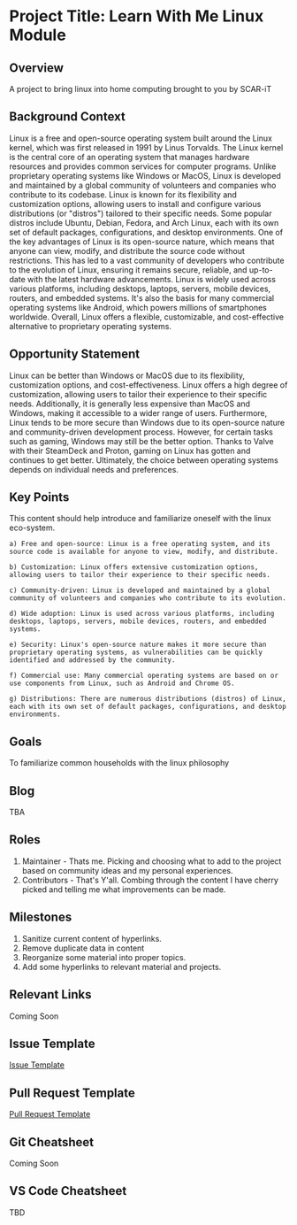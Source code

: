 # Project Title: Learn With Me Linux Module 

## Overview
A project to bring linux into home computing brought to you by SCAR-iT

## Background Context
Linux is a free and open-source operating system built around the Linux kernel, which was first released in 1991 by Linus Torvalds. The Linux kernel is the central core of an operating system that manages hardware resources and provides common services for computer programs. Unlike proprietary operating systems like Windows or MacOS, Linux is developed and maintained by a global community of volunteers and companies who contribute to its codebase. Linux is known for its flexibility and customization options, allowing users to install and configure various distributions (or "distros") tailored to their specific needs. Some popular distros include Ubuntu, Debian, Fedora, and Arch Linux, each with its own set of default packages, configurations, and desktop environments. One of the key advantages of Linux is its open-source nature, which means that anyone can view, modify, and distribute the source code without restrictions. This has led to a vast community of developers who contribute to the evolution of Linux, ensuring it remains secure, reliable, and up-to-date with the latest hardware advancements. Linux is widely used across various platforms, including desktops, laptops, servers, mobile devices, routers, and embedded systems. It's also the basis for many commercial operating systems like Android, which powers millions of smartphones worldwide. Overall, Linux offers a flexible, customizable, and cost-effective alternative to proprietary operating systems.

## Opportunity Statement
Linux can be better than Windows or MacOS due to its flexibility, customization options, and cost-effectiveness. Linux offers a high degree of customization, allowing users to tailor their experience to their specific needs. Additionally, it is generally less expensive than MacOS and Windows, making it accessible to a wider range of users. Furthermore, Linux tends to be more secure than Windows due to its open-source nature and community-driven development process. However, for certain tasks such as gaming, Windows may still be the better option. Thanks to Valve with their SteamDeck and Proton, gaming on Linux has gotten and continues to get better. Ultimately, the choice between operating systems depends on individual needs and preferences.

## Key Points
This content should help introduce and familiarize oneself with the linux eco-system.
 
    a) Free and open-source: Linux is a free operating system, and its source code is available for anyone to view, modify, and distribute.

    b) Customization: Linux offers extensive customization options, allowing users to tailor their experience to their specific needs.

    c) Community-driven: Linux is developed and maintained by a global community of volunteers and companies who contribute to its evolution.

    d) Wide adoption: Linux is used across various platforms, including desktops, laptops, servers, mobile devices, routers, and embedded systems.

    e) Security: Linux's open-source nature makes it more secure than proprietary operating systems, as vulnerabilities can be quickly identified and addressed by the community.

    f) Commercial use: Many commercial operating systems are based on or use components from Linux, such as Android and Chrome OS.

    g) Distributions: There are numerous distributions (distros) of Linux, each with its own set of default packages, configurations, and desktop environments.

## Goals
To familiarize common households with the linux philosophy

## Blog
TBA
 
## Roles
1. Maintainer - Thats me.  Picking and choosing what to add to the project based on community ideas and my personal experiences.
2. Contributors - That's Y'all.  Combing through the content I have cherry picked and telling me what improvements can be made.

## Milestones
1. Sanitize current content of hyperlinks.
2. Remove duplicate data in content
3. Reorganize some material into proper topics.
4. Add some hyperlinks to relevant material and projects.

## Relevant Links
Coming Soon

## Issue Template
[Issue Template](./IssueTemplate.md)

## Pull Request Template
[Pull Request Template](./PullRequestTemplate.md)

## Git Cheatsheet
Coming Soon

## VS Code Cheatsheet
TBD
